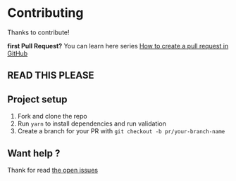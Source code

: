 # Contributing

Thanks to contribute!

**first Pull Request?** You can learn here
series [How to create a pull request in GitHub][pr]

## READ THIS PLEASE

## Project setup

1.  Fork and clone the repo
2.  Run `yarn` to install dependencies and run validation
3.  Create a branch for your PR with `git checkout -b pr/your-branch-name`

## Want help  ?

Thank for read [the open issues][issues]

[pr]:
  https://opensource.com/article/19/7/create-pull-request-github
[issues]: https://github.com/mikecodeur/react-ts-template/issues

